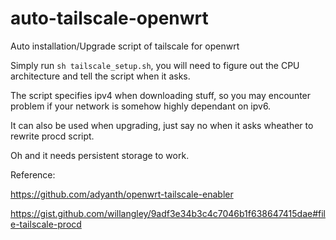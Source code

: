 # auto-tailscale-openwrt
Auto installation/Upgrade script of tailscale for openwrt

Simply run `sh tailscale_setup.sh`, you will need to figure out the CPU architecture and tell the script when it asks.

The script specifies ipv4 when downloading stuff, so you may encounter problem if your network is somehow highly dependant on ipv6.

It can also be used when upgrading, just say no when it asks wheather to rewrite procd script.

Oh and it needs persistent storage to work.

Reference:

https://github.com/adyanth/openwrt-tailscale-enabler

https://gist.github.com/willangley/9adf3e34b3c4c7046b1f638647415dae#file-tailscale-procd
